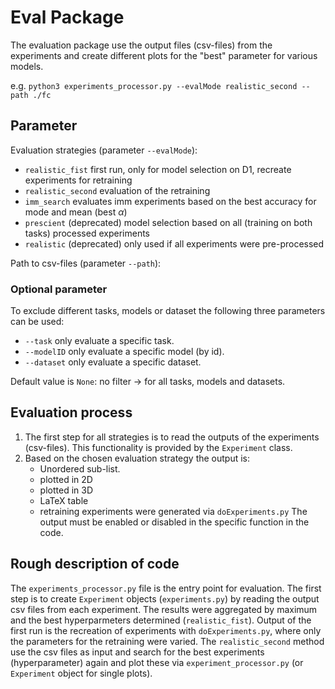 # Eval Package

The evaluation package use the output files (csv-files) from the experiments and create different plots for the "best" parameter for various models.

e.g. `python3 experiments_processor.py --evalMode realistic_second --path ./fc`

## Parameter 

Evaluation strategies (parameter `--evalMode`):
 * `realistic_fist` first run, only for model selection on D1, recreate experiments for retraining
 * `realistic_second` evaluation of the retraining
 * `imm_search` evaluates imm experiments based on the best accuracy for mode and mean (best $\alpha$)
 * `prescient` (deprecated) model selection based on all (training on both tasks) processed experiments
 * `realistic` (deprecated) only used if all experiments were pre-processed

Path to csv-files (parameter `--path`):
 
### Optional parameter

To exclude different tasks, models or dataset the following three parameters can be used: 
 * `--task` only evaluate a specific task. 
 * `--modelID` only evaluate a specific model (by id).
 * `--dataset` only evaluate a specific dataset.

Default value is `None`: no filter &rarr; for all tasks, models and datasets. 

## Evaluation process 

1. The first step for all strategies is to read the outputs of the experiments (csv-files). 
This functionality is provided by the `Experiment` class.
2. Based on the chosen evaluation strategy the output is:
   * Unordered sub-list.
   * plotted in 2D 
   * plotted in 3D 
   * LaTeX table
   * retraining experiments were generated via `doExperiments.py`
The output must be enabled or disabled in the specific function in the code. 

## Rough description of code

The `experiments_processor.py` file is the entry point for evaluation. 
The first step is to create `Experiment` objects (`experiments.py`) by reading the output csv files from each experiment.
The results were aggregated by maximum and the best hyperparmeters determined (`realistic_fist`). 
Output of the first run is the recreation of experiments with `doExperiments.py`, where only the parameters for the retraining were varied.
The `realistic_second` method use the csv files as input and search for the best experiments (hyperparameter) again and plot these via `experiment_processor.py` (or `Experiment` object for single plots). 